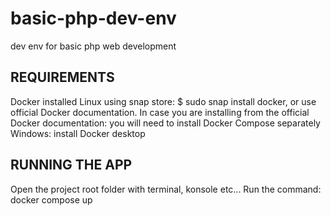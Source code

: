 # basic-php-dev-env
dev env for basic php web development

REQUIREMENTS
------------
Docker installed
  Linux using snap store: $ sudo snap install docker, or use official Docker documentation. In case you are installing from the official Docker               documentation: you will need to install Docker Compose separately
  Windows: install Docker desktop


RUNNING THE APP
---------------

Open the project root folder with terminal, konsole etc...
Run the command: docker compose up
